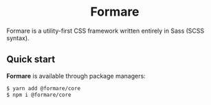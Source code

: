<h1 align="center">Formare</h1>

Formare is a utility-first CSS framework written entirely in Sass (SCSS syntax).

## Quick start

**Formare** is available through package managers:

```bash
$ yarn add @formare/core
$ npm i @formare/core
```
